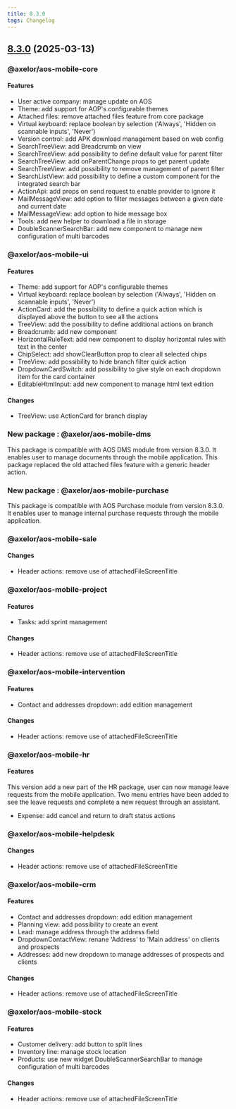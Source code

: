 ```yaml
---
title: 8.3.0
tags: Changelog
---
```


## [8.3.0] (2025-03-13)

### @axelor/aos-mobile-core

#### Features

- User active company: manage update on AOS
- Theme: add support for AOP's configurable themes
- Attached files: remove attached files feature from core package
- Virtual keyboard: replace boolean by selection ('Always', 'Hidden on scannable inputs', 'Never')
- Version control: add APK download management based on web config
- SearchTreeView: add Breadcrumb on view
- SearchTreeView: add possibility to define default value for parent filter
- SearchTreeView: add onParentChange props to get parent update
- SearchTreeView: add possibility to remove management of parent filter
- SearchListView: add possibility to define a custom component for the integrated search bar
- ActionApi: add props on send request to enable provider to ignore it
- MailMessageView: add option to filter messages between a given date and current date
- MailMessageView: add option to hide message box
- Tools: add new helper to download a file in storage
- DoubleScannerSearchBar: add new component to manage new configuration of multi barcodes

### @axelor/aos-mobile-ui

#### Features

- Theme: add support for AOP's configurable themes
- Virtual keyboard: replace boolean by selection ('Always', 'Hidden on scannable inputs', 'Never')
- ActionCard: add the possibility to define a quick action which is displayed above the button to see all the actions
- TreeView: add the possibility to define additional actions on branch
- Breadcrumb: add new component
- HorizontalRuleText: add new component to display horizontal rules with text in the center
- ChipSelect: add showClearButton prop to clear all selected chips
- TreeView: add possibility to hide branch filter quick action
- DropdownCardSwitch: add possibility to give style on each dropdown item for the card container
- EditableHtmlInput: add new component to manage html text edition

#### Changes

- TreeView: use ActionCard for branch display

### New package : @axelor/aos-mobile-dms

This package is compatible with AOS DMS module from version 8.3.0.
It enables user to manage documents through the mobile application.
This package replaced the old attached files feature with a generic header action.

### New package : @axelor/aos-mobile-purchase

This package is compatible with AOS Purchase module from version 8.3.0.
It enables user to manage internal purchase requests through the mobile application.

### @axelor/aos-mobile-sale

#### Changes

- Header actions: remove use of attachedFileScreenTitle

### @axelor/aos-mobile-project

#### Features

- Tasks: add sprint management

#### Changes

- Header actions: remove use of attachedFileScreenTitle

### @axelor/aos-mobile-intervention

#### Features

- Contact and addresses dropdown: add edition management

#### Changes

- Header actions: remove use of attachedFileScreenTitle

### @axelor/aos-mobile-hr

#### Features

This version add a new part of the HR package, user can now manage leave requests from the mobile application. Two menu entries have been added to see the leave requests and complete a new request through an assistant.

- Expense: add cancel and return to draft status actions

### @axelor/aos-mobile-helpdesk

#### Changes

- Header actions: remove use of attachedFileScreenTitle

### @axelor/aos-mobile-crm

#### Features

- Contact and addresses dropdown: add edition management
- Planning view: add possibility to create an event
- Lead: manage address through the address field
- DropdownContactView: renane 'Address' to 'Main address' on clients and prospects
- Addresses: add new dropdown to manage addresses of prospects and clients

#### Changes

- Header actions: remove use of attachedFileScreenTitle

### @axelor/aos-mobile-stock

#### Features

- Customer delivery: add button to split lines
- Inventory line: manage stock location
- Products: use new widget DoubleScannerSearchBar to manage configuration of multi barcodes

#### Changes

- Header actions: remove use of attachedFileScreenTitle

[8.3.0]: https://github.com/axelor/axelor-mobile/compare/8.2.8...8.3.0
